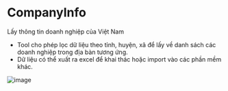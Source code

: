 # CompanyInfo
Lấy thông tin doanh nghiệp của Việt Nam

- Tool cho phép lọc dữ liệu theo tỉnh, huyện, xã để lấy về danh sách các doanh nghiệp trong địa bàn tương ứng. 
- Dữ liệu có thể xuất ra excel để khai thác hoặc import vào các phần mềm khác.

![image](https://user-images.githubusercontent.com/7263598/115323525-830f4a00-a1b2-11eb-81d8-33902eb74fca.png)
